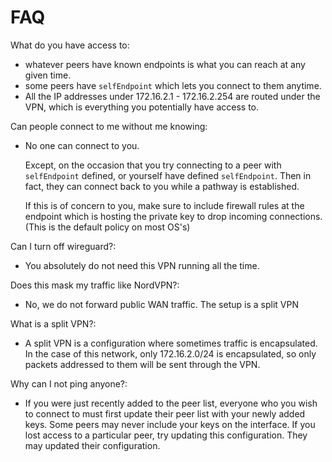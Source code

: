 # FAQ

What do you have access to:
  - whatever peers have known endpoints is what you can reach at any given time.
  - some peers have `selfEndpoint` which lets you connect to them anytime.
  - All the IP addresses under 172.16.2.1 - 172.16.2.254 are routed under the VPN, which is everything you potentially have access to.
  
Can people connect to me without me knowing:
  - No one can connect to you.
  
    Except, on the occasion that you try connecting to a peer with `selfEndpoint` defined, or yourself have defined `selfEndpoint`. Then in fact, they can connect back to you while a pathway is established.
  
    If this is of concern to you, 
    make sure to include firewall rules at the endpoint which is hosting the private key to drop incoming connections. (This is the default policy on most OS's)

Can I turn off wireguard?:
  - You absolutely do not need this VPN running all the time.

Does this mask my traffic like NordVPN?:
  - No, we do not forward public WAN traffic. The setup is a split VPN

What is a split VPN?:
  - A split VPN is a configuration where sometimes traffic is encapsulated. 
  In the case of this network, only 172.16.2.0/24 is encapsulated, so only packets
  addressed to them will be sent through the VPN.
  
Why can I not ping anyone?:
  - If you were just recently added to the peer list, everyone who you wish to connect to must first update their peer list with your newly added keys. Some peers may never include your keys on the interface. If you lost access to a particular peer, try updating this configuration. They may updated their configuration.

